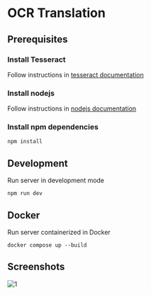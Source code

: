 # OCR Translation

## Prerequisites

### Install Tesseract

Follow instructions in [tesseract documentation](https://tesseract-ocr.github.io/)

### Install nodejs

Follow instructions in [nodejs documentation](https://nodejs.org/en)

### Install npm dependencies

`npm install`

## Development

Run server in development mode

`npm run dev`

## Docker

Run server containerized in Docker

`docker compose up --build`

## Screenshots

![1](https://cdn.discordapp.com/attachments/1293837413436624918/1293837513177305118/FireShot_Capture_023_-_Image_to_PDF_Converter_-_localhost.png?ex=6708d395&is=67078215&hm=c94372513c31de7667315d6ebfcaef696d981e5c00a763295779d51a6affbeb2&)
